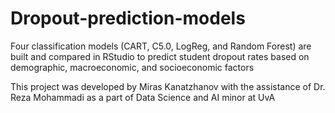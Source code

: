 # Dropout-prediction-models
Four classification models (CART, C5.0, LogReg, and Random Forest) are built and compared in RStudio to predict student dropout rates based on demographic, macroeconomic, and socioeconomic factors

This project was developed by Miras Kanatzhanov with the assistance of Dr. Reza Mohammadi as a part of Data Science and AI minor at UvA
